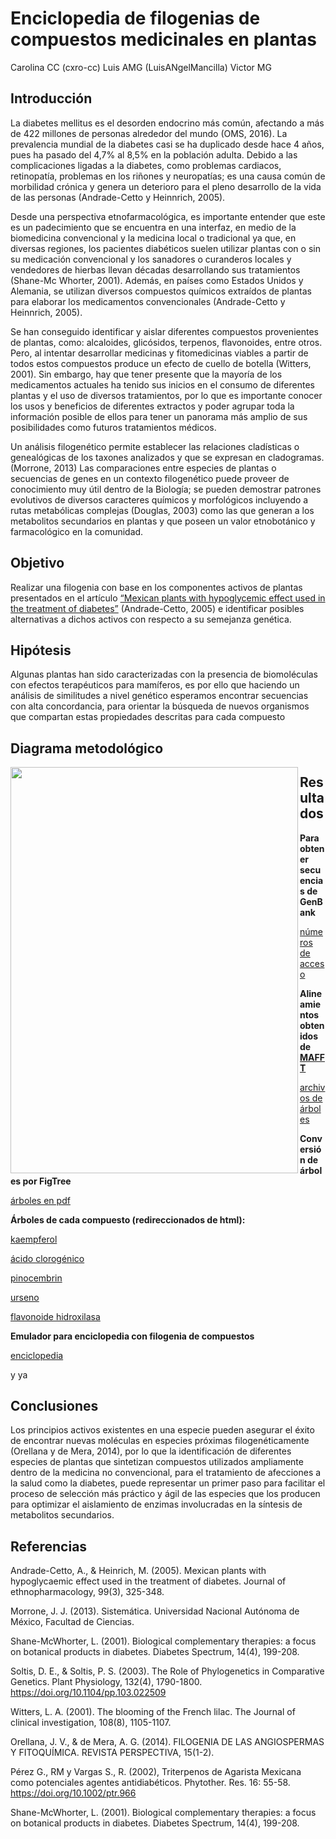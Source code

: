 # Enciclopedia de filogenias de compuestos medicinales en plantas

Carolina CC (cxro-cc)
Luis AMG (LuisANgelMancilla)
Victor MG 

## Introducción
La diabetes mellitus es el desorden endocrino más común, afectando a más de 422 millones de personas alrededor del mundo (OMS, 2016). La prevalencia mundial de la diabetes casi se ha duplicado desde hace 4 años, pues ha pasado del 4,7% al 8,5% en la población adulta. Debido a las complicaciones ligadas a la diabetes, como problemas cardiacos, retinopatía, problemas en los riñones y neuropatías; es una causa común de morbilidad crónica y genera un deterioro para el pleno desarrollo de la vida de las personas (Andrade-Cetto y Heinnrich, 2005).

Desde una perspectiva etnofarmacológica, es importante entender que este es un padecimiento que se encuentra en una interfaz, en medio de la biomedicina convencional y la medicina local o tradicional ya que, en diversas regiones, los pacientes diabéticos suelen utilizar plantas con o sin su medicación convencional y los sanadores o curanderos locales y vendedores de hierbas llevan décadas desarrollando sus tratamientos (Shane-Mc Whorter, 2001). Además, en países como Estados Unidos y Alemania, se utilizan diversos compuestos químicos extraídos de plantas para elaborar los medicamentos convencionales (Andrade-Cetto y Heinnrich, 2005).

Se han conseguido identificar y aislar diferentes compuestos provenientes de plantas, como: alcaloides, glicósidos, terpenos, flavonoides, entre otros. Pero, al intentar desarrollar medicinas y fitomedicinas viables a partir de todos estos compuestos produce un efecto de cuello de botella (Witters, 2001). Sin embargo, hay que tener presente que la mayoría de los medicamentos actuales ha tenido sus inicios en el consumo de diferentes plantas y el uso de diversos tratamientos, por lo que es importante conocer los usos y beneficios de diferentes extractos y poder agrupar toda la información posible de ellos para tener un panorama más amplio de sus posibilidades como futuros tratamientos médicos. 

Un análisis filogenético permite establecer las relaciones cladísticas o genealógicas de los taxones analizados y que se expresan en cladogramas. (Morrone, 2013) Las comparaciones entre especies de plantas o secuencias de genes en un contexto filogenético puede proveer de conocimiento muy útil dentro de la Biología; se pueden demostrar patrones evolutivos de diversos caracteres químicos y morfológicos incluyendo a rutas metabólicas complejas (Douglas, 2003) como las que generan a los metabolitos secundarios en plantas y que poseen un valor etnobotánico y farmacológico en la comunidad.


## Objetivo
Realizar una filogenia con base en los componentes activos de plantas presentados en el artículo [“Mexican plants with hypoglycemic effect used in the treatment of diabetes”](http://etnof.fciencias.unam.mx/P3Pub/Pdf/010.pdf) (Andrade-Cetto, 2005) e identificar posibles alternativas a dichos activos con respecto a su semejanza genética.

## Hipótesis
Algunas plantas han sido caracterizadas con la presencia de biomoléculas con efectos terapéuticos para mamíferos, es por ello que haciendo un análisis de similitudes a nivel genético esperamos encontrar secuencias con alta concordancia, para orientar la búsqueda de nuevos organismos que compartan estas propiedades descritas para cada compuesto


## Diagrama metodológico
<img align="left" width="460" height="650" src="https://github.com/cxro-cc/Filogenia_plantas_medicinales/blob/main/diagrama.png">



## Resultados

**Para obtener secuencias de GenBank**

[números de acceso](github.com/cxro-cc/Filogenia_plantas_medicinales/blob/main/numeros%20de%20acceso)

**Alineamientos obtenidos de [MAFFT](https://mafft.cbrc.jp/alignment/server/)**

[archivos de árboles](https://github.com/cxro-cc/Filogenia_plantas_medicinales/tree/main/archivos%20tre) 

**Conversión de árboles por FigTree**

[árboles en pdf](https://github.com/cxro-cc/Filogenia_plantas_medicinales/tree/main/arboles%20pdf) 

**Árboles de cada compuesto (redireccionados de html):**

[kaempferol](https://htmlpreview.github.io/?https://github.com/cxro-cc/Filogenia_plantas_medicinales/blob/main/kaemp.html)

[ácido clorogénico](https://htmlpreview.github.io/?https://github.com/cxro-cc/Filogenia_plantas_medicinales/blob/main/ac_clorogenico.html)

[pinocembrin](https://htmlpreview.github.io/?https://github.com/cxro-cc/Filogenia_plantas_medicinales/blob/main/pino.html)

[urseno](https://htmlpreview.github.io/?https://github.com/cxro-cc/Filogenia_plantas_medicinales/blob/main/urseno.html)

[flavonoide hidroxilasa](https://htmlpreview.github.io/?https://github.com/cxro-cc/Filogenia_plantas_medicinales/blob/main/flavonide.html)

**Emulador para enciclopedia con filogenia de compuestos**

[enciclopedia](https://github.com/cxro-cc/Filogenia_plantas_medicinales/blob/main/enciclopedia.py)

y ya


## Conclusiones
Los principios activos existentes en una especie pueden asegurar el éxito de encontrar nuevas moléculas en especies próximas filogenéticamente (Orellana y de Mera, 2014), por lo que la identificación de  diferentes especies de plantas que sintetizan compuestos utilizados ampliamente dentro de la medicina no convencional, para el tratamiento de afecciones a la salud como la diabetes, puede representar un primer paso para facilitar el proceso de selección más práctico y ágil de las especies que los producen para optimizar el aislamiento de enzimas involucradas en la síntesis de metabolitos secundarios.

## Referencias
  Andrade-Cetto, A., & Heinrich, M. (2005). Mexican plants with hypoglycaemic effect used in the treatment of diabetes. Journal of ethnopharmacology, 99(3), 325-348.
  
  Morrone, J. J. (2013). Sistemática. Universidad Nacional Autónoma de México, Facultad de Ciencias.
  
  Shane-McWhorter, L. (2001). Biological complementary therapies: a focus on botanical products in diabetes. Diabetes Spectrum, 14(4), 199-208.
  
  Soltis, D. E., & Soltis, P. S. (2003). The Role of Phylogenetics in Comparative Genetics. Plant Physiology, 132(4), 1790-1800. https://doi.org/10.1104/pp.103.022509
  
  Witters, L. A. (2001). The blooming of the French lilac. The Journal of clinical investigation, 108(8), 1105-1107.
  
  Orellana, J. V., & de Mera, A. G. (2014). FILOGENIA DE LAS ANGIOSPERMAS Y FITOQUÍMICA. REVISTA PERSPECTIVA, 15(1-2).

  Pérez G., RM y Vargas S., R. (2002), Triterpenos de Agarista Mexicana como potenciales agentes antidiabéticos. Phytother. Res. 16: 55-58. https://doi.org/10.1002/ptr.966
  
  Shane-McWhorter, L. (2001). Biological complementary therapies: a focus on botanical products in diabetes. Diabetes Spectrum, 14(4), 199-208.


